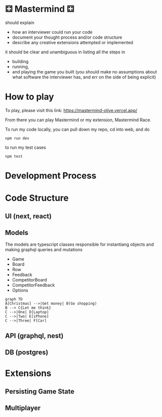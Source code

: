 # ⚃ Mastermind ⚃

should explain

- how an interviewer could run your code
- document your thought process and/or code structure
- describe any creative extensions attempted or implemented

it should be clear and unambiguous in listing all the steps in

- building
- running,
- and playing the game you built (you should make no assumptions about what software the interviewer has, and err on the side of being explicit)

# How to play

To play, please visit this link: https://mastermind-olive.vercel.app/

From there you can play Mastermind or my extension, Mastermind Race.

To run my code locally, you can pull down my repo, cd into web, and do

```
npm run dev
```

to run my test cases

```
npm test
```

# Development Process

# Code Structure

## UI (next, react)

## Models

The models are typescript classes responsible for instantiang objects and making graphql queries and mutations

- Game
- Board
- Row
- Feedback
- CompetitorBoard
- CompetitorFeedback
- Options

```mermaid
graph TD
A[Christmas] -->|Get money| B(Go shopping)
B --> C{Let me think}
C -->|One| D[Laptop]
C -->|Two| E[iPhone]
C -->|Three| F[Car]
```

## API (graphql, nest)

## DB (postgres)

# Extensions

## Persisting Game State

## Multiplayer
